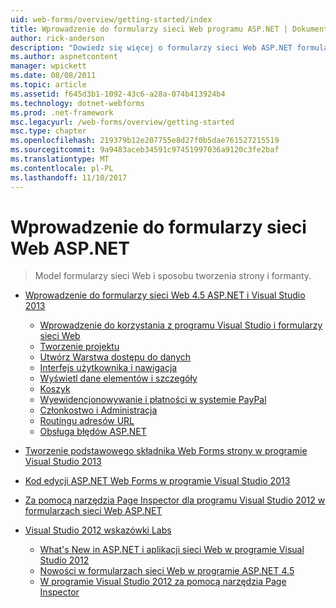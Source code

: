 ```yaml
---
uid: web-forms/overview/getting-started/index
title: Wprowadzenie do formularzy sieci Web programu ASP.NET | Dokumentacja firmy Microsoft
author: rick-anderson
description: "Dowiedz się więcej o formularzy sieci Web ASP.NET formularzy ASP.NET sieci Web umożliwia kompilacji dynamicznych witryn sieci Web przy użyciu znanego modelu przeciągania i upuszczania, sterowanego zdarzeniami. Dzięki powierzchni projektowej oraz hund..."
ms.author: aspnetcontent
manager: wpickett
ms.date: 08/08/2011
ms.topic: article
ms.assetid: f645d3b1-1092-43c6-a28a-074b413924b4
ms.technology: dotnet-webforms
ms.prod: .net-framework
msc.legacyurl: /web-forms/overview/getting-started
msc.type: chapter
ms.openlocfilehash: 219379b12e207755e8d27f0b5dae761527215519
ms.sourcegitcommit: 9a9483aceb34591c97451997036a9120c3fe2baf
ms.translationtype: MT
ms.contentlocale: pl-PL
ms.lasthandoff: 11/10/2017
---
```

<a name="getting-started-with-aspnet-web-forms"></a>Wprowadzenie do formularzy sieci Web ASP.NET
====================
> Model formularzy sieci Web i sposobu tworzenia strony i formanty.


- [Wprowadzenie do formularzy sieci Web 4.5 ASP.NET i Visual Studio 2013](getting-started-with-aspnet-45-web-forms/index.md)

    - [Wprowadzenie do korzystania z programu Visual Studio i formularzy sieci Web](getting-started-with-aspnet-45-web-forms/introduction-and-overview.md)
    - [Tworzenie projektu](getting-started-with-aspnet-45-web-forms/create-the-project.md)
    - [Utwórz Warstwa dostępu do danych](getting-started-with-aspnet-45-web-forms/create_the_data_access_layer.md)
    - [Interfejs użytkownika i nawigacja](getting-started-with-aspnet-45-web-forms/ui_and_navigation.md)
    - [Wyświetl dane elementów i szczegóły](getting-started-with-aspnet-45-web-forms/display_data_items_and_details.md)
    - [Koszyk](getting-started-with-aspnet-45-web-forms/shopping-cart.md)
    - [Wyewidencjonowywanie i płatności w systemie PayPal](getting-started-with-aspnet-45-web-forms/checkout-and-payment-with-paypal.md)
    - [Członkostwo i Administracja](getting-started-with-aspnet-45-web-forms/membership-and-administration.md)
    - [Routingu adresów URL](getting-started-with-aspnet-45-web-forms/url-routing.md)
    - [Obsługa błędów ASP.NET](getting-started-with-aspnet-45-web-forms/aspnet-error-handling.md)
- [Tworzenie podstawowego składnika Web Forms strony w programie Visual Studio 2013](creating-a-basic-web-forms-page.md)
- [Kod edycji ASP.NET Web Forms w programie Visual Studio 2013](code-editing-in-web-forms-pages.md)
- [Za pomocą narzędzia Page Inspector dla programu Visual Studio 2012 w formularzach sieci Web ASP.NET](using-page-inspector-in-a-visual-studio-11-beta-web-forms-project.md)
- [Visual Studio 2012 wskazówki Labs](hands-on-labs/index.md)

    - [What's New in ASP.NET i aplikacji sieci Web w programie Visual Studio 2012](hands-on-labs/whats-new-in-aspnet-and-web-development-in-visual-studio-2012.md)
    - [Nowości w formularzach sieci Web w programie ASP.NET 4.5](hands-on-labs/whats-new-in-web-forms-in-aspnet-45.md)
    - [W programie Visual Studio 2012 za pomocą narzędzia Page Inspector](hands-on-labs/using-page-inspector-in-visual-studio-2012.md)
